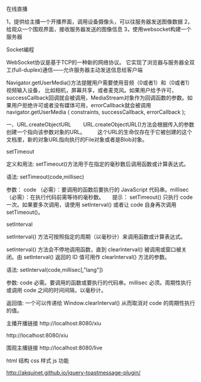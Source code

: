 在线直播

1，提供给主播一个开播界面，调用设备摄像头，可以往服务器发送图像数据
2，给观众一个围观界面，接收服务器发送的图像信息
3，使用websocket构建一个服务器

Socket编程

WebSocket协议是基于TCP的一种新的网络协议。
它实现了浏览器与服务器全双工(full-duplex)通信——允许服务器主动发送信息给客户端

Navigator.getUserMedia()方法提醒用户需要使用音频（0或者1）和（0或者1）视频输入设备，
比如相机，屏幕共享，或者麦克风。如果用户给予许可，successCallback回调就会被调用，MediaStream对象作为回调函数的参数。如果用户拒绝许可或者没有媒体可用，errorCallback就会被调用
navigator.getUserMedia ( constraints, successCallback, errorCallback );

一、URL.createObjectURL 
　　URL.createObjectURL()方法会根据传入的参数创建一个指向该参数对象的URL。
　　这个URL的生命仅存在于它被创建的这个文档里，新的对象URL指向执行的File对象或者是Blob对象。

setTimeout

定义和用法: setTimeout()方法用于在指定的毫秒数后调用函数或计算表达式。　　

语法: setTimeout(code,millisec) 　

参数： code （必需）：要调用的函数后要执行的 JavaScript 代码串。millisec（必需）：在执行代码前需等待的毫秒数。 　 提示： setTimeout() 只执行 code 一次。如果要多次调用，请使用 setInterval() 或者让 code 自身再次调用 setTimeout()。

setInterval

setInterval() 方法可按照指定的周期（以毫秒计）来调用函数或计算表达式。

setInterval() 方法会不停地调用函数，直到 clearInterval() 被调用或窗口被关闭。由 setInterval() 返回的 ID 值可用作 clearInterval() 方法的参数。

语法: setInterval(code,millisec[,"lang"])

参数: code 必需。要调用的函数或要执行的代码串。millisec 必须。周期性执行或调用 code 之间的时间间隔，以毫秒计。

返回值: 一个可以传递给 Window.clearInterval() 从而取消对 code 的周期性执行的值。

主播开播链接
http://localhost:8080/xiu

http://localhost:8080/xiu

围观主播链接
http://localhost:8080/live


html 结构
css  样式
js   功能

http://akquinet.github.io/jquery-toastmessage-plugin/